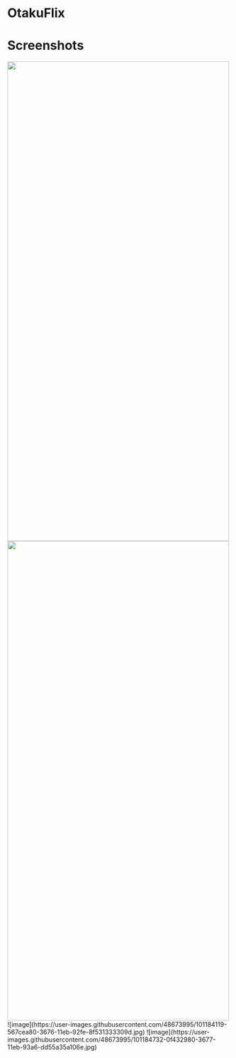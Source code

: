 # OtakuFlix
# Screenshots
<img src="https://user-images.githubusercontent.com/48673995/101184119-567cea80-3676-11eb-92fe-8f531333309d.jpg" width="500" height ="1080"/>
<img src ="https://user-images.githubusercontent.com/48673995/101184732-0f432980-3677-11eb-93a6-dd55a35a106e.jpg" width="500" height ="1080"/>
![image](https://user-images.githubusercontent.com/48673995/101184119-567cea80-3676-11eb-92fe-8f531333309d.jpg)
![image](https://user-images.githubusercontent.com/48673995/101184732-0f432980-3677-11eb-93a6-dd55a35a106e.jpg)

